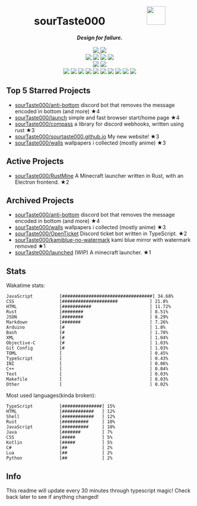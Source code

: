 <!-- deno-fmt-ignore-file -->
<h1 align="center">sourTaste000&emsp;&emsp;&emsp;&emsp;<img src="https://avatars.githubusercontent.com/u/47074495" width="50px"></h1>
<div align="center">
  <b><i>Design for failure.</i></b>
  <br />
  <br />
  <a href="https://heartbeat.sourtaste000.dev">
    <img src="https://img.shields.io/badge/dynamic/json?color=e9d3d0&label=Last%20seen&query=last_beat_formatted&suffix=%20ago&url=https%3A%2F%2Fheartbeat.sourtaste000.dev%2Fapi%2Fstats" />
  </a>
  <img src="https://img.shields.io/badge/Discord-sourTaste000%232391-ffc9e5?labelColor=4c566a&logo=Discord" />
  <br />
  <img src="https://img.shields.io/badge/-Vim-%23ffaaea?logo=Vim&labelColor=4c566a" />
  <img src="https://img.shields.io/badge/-CLion-%23ffcee0?logo=CLion&labelColor=4c566a" />
  <img src="https://img.shields.io/badge/-IntellJ IDEA-%23ffd3da?logo=IntelliJIDEA&labelColor=4c566a" />
  <img src="https://img.shields.io/badge/-Visual Studio Code-%23f4d3d5?logo=VisualStudioCode&labelColor=4c566a" />
  <br />
  <img src="https://img.shields.io/badge/-macOS-%23ec91d8?logo=macOS&labelColor=4c566a" />
  <img src="https://img.shields.io/badge/-Linux-%23ffb4ed?logo=Linux&labelColor=4c566a" />
  <br />
<img src="https://img.shields.io/badge/-TypeScript-e8e8e4" />
<img src="https://img.shields.io/badge/-HTML-ffd7ba" />
<img src="https://img.shields.io/badge/-Rust-fec89a" />
<img src="https://img.shields.io/badge/-other-ffe5d9" />
<img src="https://img.shields.io/badge/-Shell-fae1dd" />
<img src="https://img.shields.io/badge/-CSS-fcd5ce" />
<img src="https://img.shields.io/badge/-Kotlin-d8e2dc" />
<img src="https://img.shields.io/badge/-Java-f8edeb" />
<img src="https://img.shields.io/badge/-Swift-fec5bb" />
<img src="https://img.shields.io/badge/-JavaScript-ece4db" />
  <br />
</div>

## Top 5 Starred Projects

- [sourTaste000/anti-bottom](https://github.com/sourTaste000/anti-bottom) discord bot that removes the message encoded in bottom (and more) ★4
- [sourTaste000/launch](https://github.com/sourTaste000/launch) simple and fast browser start/home page ★4
- [sourTaste000/compass](https://github.com/sourTaste000/compass) a library for discord webhooks, written using rust ★3
- [sourTaste000/sourtaste000.github.io](https://github.com/sourTaste000/sourtaste000.github.io) My new website! ★3
- [sourTaste000/walls](https://github.com/sourTaste000/walls) wallpapers i collected (mostly anime) ★3

## Active Projects

- [sourTaste000/RustMine](https://github.com/sourTaste000/RustMine) A Minecraft launcher written in Rust, with an Electron frontend. ★2

## Archived Projects

- [sourTaste000/anti-bottom](https://github.com/sourTaste000/anti-bottom) discord bot that removes the message encoded in bottom (and more) ★4
- [sourTaste000/walls](https://github.com/sourTaste000/walls) wallpapers i collected (mostly anime) ★3
- [sourTaste000/OpenTicket](https://github.com/sourTaste000/OpenTicket) Discord ticket bot written in TypeScript. ★2
- [sourTaste000/kamiblue-no-watermark](https://github.com/sourTaste000/kamiblue-no-watermark) kami blue mirror with watermark removed ★1
- [sourTaste000/launched](https://github.com/sourTaste000/launched) (WIP) A minecraft launcher. ★1

## Stats

Wakatime stats:
```
JavaScript          [##################################] 34.68%
CSS                 [#####################            ] 21.8%
HTML                [###########                      ] 11.72%
Rust                [########                         ] 8.51%
JSON                [########                         ] 8.29%
Markdown            [#######                          ] 7.26%
Arduino             [#                                ] 1.8%
Bash                [#                                ] 1.78%
XML                 [#                                ] 1.04%
Objective-C         [#                                ] 1.03%
Git Config          [#                                ] 1.03%
TOML                [                                 ] 0.45%
TypeScript          [                                 ] 0.43%
INI                 [                                 ] 0.06%
C++                 [                                 ] 0.04%
Text                [                                 ] 0.03%
Makefile            [                                 ] 0.03%
Other               [                                 ] 0.02%
```

Most used languages(kinda broken):
```
TypeScript          [###############] 15%
HTML                [############   ] 12%
Shell               [############   ] 12%
Rust                [##########     ] 10%
JavaScript          [##########     ] 10%
Java                [#######        ] 7%
CSS                 [#####          ] 5%
Kotlin              [#####          ] 5%
C#                  [##             ] 2%
Lua                 [##             ] 2%
Python              [##             ] 2%
```

## Info

This readme will update every 30 minutes through typescript magic! Check back later to see if anything changed!
